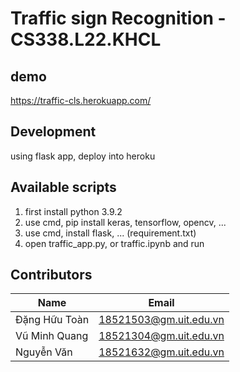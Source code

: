 # Traffic sign Recognition - CS338.L22.KHCL

## demo 

https://traffic-cls.herokuapp.com/

## Development

using flask app, deploy into heroku

## Available scripts

1. first install python 3.9.2
2. use cmd, pip install keras, tensorflow, opencv, ...
3. use cmd, install flask, ... (requirement.txt)
4. open traffic_app.py, or traffic.ipynb and run

## Contributors

| Name                | Email                  |
| ------------------- | ---------------------- |
| Đặng Hữu Toàn       | 18521503@gm.uit.edu.vn |
| Vũ Minh Quang       | 18521304@gm.uit.edu.vn |
| Nguyễn Văn          | 18521632@gm.uit.edu.vn |
